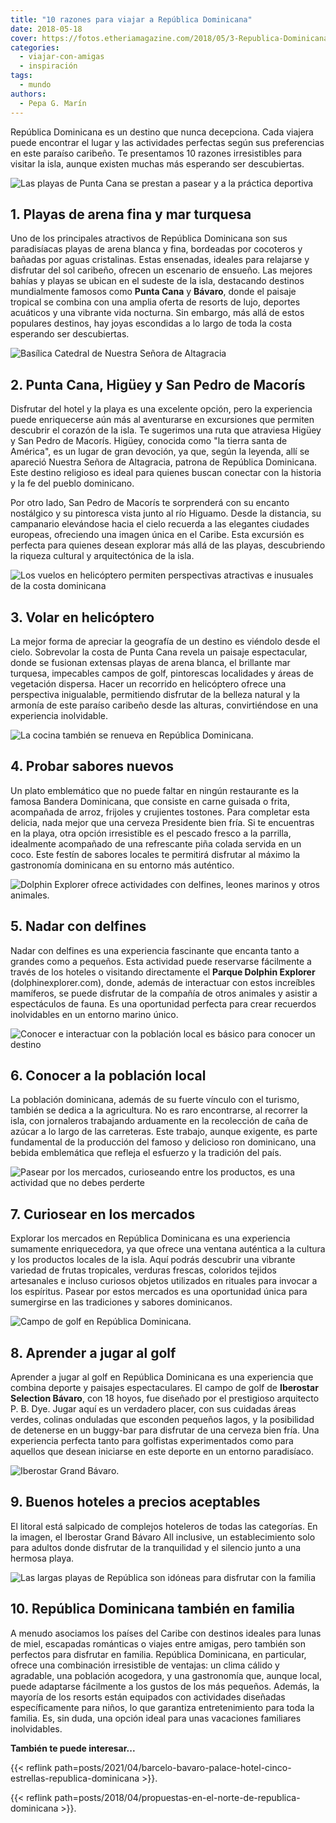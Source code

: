 ```yaml
---
title: "10 razones para viajar a República Dominicana"
date: 2018-05-18
cover: https://fotos.etheriamagazine.com/2018/05/3-Republica-Dominicana-Sur-7.jpg
categories: 
  - viajar-con-amigas
  - inspiración
tags: 
  - mundo
authors: 
  - Pepa G. Marín
---
```


República Dominicana es un destino que nunca decepciona. Cada viajera puede encontrar el 
lugar y las actividades perfectas según sus preferencias en este paraíso caribeño. Te 
presentamos 10 razones irresistibles para visitar la isla, aunque existen muchas más 
esperando ser descubiertas. 

![Las playas de Punta Cana se prestan a pasear y a la práctica deportiva](https://fotos.etheriamagazine.com/2018/05/1-Republica-Dominicana-Sur-1.jpg "Las playas de Punta Cana se prestan a pasear y a la práctica deportiva")

## 1\. Playas de arena fina y mar turquesa

Uno de los principales atractivos de República Dominicana son sus paradisíacas playas de 
arena blanca y fina, bordeadas por cocoteros y bañadas por aguas cristalinas. Estas 
ensenadas, ideales para relajarse y disfrutar del sol caribeño, ofrecen un escenario de 
ensueño. Las mejores bahías y playas se ubican en el sudeste de la isla, destacando 
destinos mundialmente famosos como **Punta Cana** y **Bávaro**, donde el paisaje 
tropical se combina con una amplia oferta de resorts de lujo, deportes acuáticos y una 
vibrante vida nocturna. Sin embargo, más allá de estos populares destinos, hay joyas 
escondidas a lo largo de toda la costa esperando ser descubiertas. 

![Basílica Catedral de Nuestra Señora de Altagracia](https://fotos.etheriamagazine.com/2018/05/2-Republica-Dominicana-Sur-2.jpg "Basílica Catedral de Nuestra Señora de Altagracia (Higüey, República Dominicana)")

## 2\. Punta Cana, Higüey y San Pedro de Macorís

Disfrutar del hotel y la playa es una excelente opción, pero la experiencia puede 
enriquecerse aún más al aventurarse en excursiones que permiten descubrir el corazón de 
la isla. Te sugerimos una ruta que atraviesa Higüey y San Pedro de Macorís. Higüey, 
conocida como "la tierra santa de América", es un lugar de gran devoción, ya que, según 
la leyenda, allí se apareció Nuestra Señora de Altagracia, patrona de República 
Dominicana. Este destino religioso es ideal para quienes buscan conectar con la historia 
y la fe del pueblo dominicano. 

Por otro lado, San Pedro de Macorís te sorprenderá con su encanto nostálgico y su 
pintoresca vista junto al río Higuamo. Desde la distancia, su campanario elevándose 
hacia el cielo recuerda a las elegantes ciudades europeas, ofreciendo una imagen única 
en el Caribe. Esta excursión es perfecta para quienes desean explorar más allá de las 
playas, descubriendo la riqueza cultural y arquitectónica de la isla. 

![Los vuelos en helicóptero permiten perspectivas atractivas e inusuales de la costa dominicana](https://fotos.etheriamagazine.com/2018/05/3-Republica-Dominicana-Sur-7.jpg "Los vuelos en helicóptero permiten perspectivas atractivas e inusuales de la costa dominicana.")

## 3\. Volar en helicóptero

La mejor forma de apreciar la geografía de un destino es viéndolo desde el cielo. 
Sobrevolar la costa de Punta Cana revela un paisaje espectacular, donde se fusionan 
extensas playas de arena blanca, el brillante mar turquesa, impecables campos de golf, 
pintorescas localidades y áreas de vegetación dispersa. Hacer un recorrido en 
helicóptero ofrece una perspectiva inigualable, permitiendo disfrutar de la belleza 
natural y la armonía de este paraíso caribeño desde las alturas, convirtiéndose en una 
experiencia inolvidable. 

![La cocina también se renueva en República Dominicana.](https://fotos.etheriamagazine.com/2018/05/4-Republica-Dominicana-Sur-11.jpg "La cocina también se renueva en República Dominicana.")

## 4\. Probar sabores nuevos

Un plato emblemático que no puede faltar en ningún restaurante es la famosa Bandera 
Dominicana, que consiste en carne guisada o frita, acompañada de arroz, frijoles y 
crujientes tostones. Para completar esta delicia, nada mejor que una cerveza Presidente 
bien fría. Si te encuentras en la playa, otra opción irresistible es el pescado fresco a 
la parrilla, idealmente acompañado de una refrescante piña colada servida en un coco. 
Este festín de sabores locales te permitirá disfrutar al máximo la gastronomía 
dominicana en su entorno más auténtico. 

![Dolphin Explorer ofrece actividades con delfines, leones marinos y otros animales.](https://fotos.etheriamagazine.com/2018/05/Delfin-Explorer.jpg "Dolphin Explorer ofrece actividades con delfines, leones marinos y otros animales. (© Dophin Explorer)")

## 5\. Nadar con delfines

Nadar con delfines es una experiencia fascinante que encanta tanto a grandes como a 
pequeños. Esta actividad puede reservarse fácilmente a través de los hoteles o visitando 
directamente el **Parque Dolphin Explorer** (dolphinexplorer.com), donde, además de 
interactuar con estos increíbles mamíferos, se puede disfrutar de la compañía de otros 
animales y asistir a espectáculos de fauna. Es una oportunidad perfecta para crear 
recuerdos inolvidables en un entorno marino único. 

![Conocer e interactuar con la población local es básico para conocer un destino](https://fotos.etheriamagazine.com/2018/05/6-Republica-Dominicana-Sur-3.jpg "Conocer e interactuar con la población local es básico para conocer un destino.")

## 6\. Conocer a la población local

La población dominicana, además de su fuerte vínculo con el turismo, también se dedica a 
la agricultura. No es raro encontrarse, al recorrer la isla, con jornaleros trabajando 
arduamente en la recolección de caña de azúcar a lo largo de las carreteras. Este 
trabajo, aunque exigente, es parte fundamental de la producción del famoso y delicioso 
ron dominicano, una bebida emblemática que refleja el esfuerzo y la tradición del país. 

![Pasear por los mercados, curioseando entre los productos, es una actividad que no debes perderte](https://fotos.etheriamagazine.com/2018/05/7-Republica-Dominicana-Sur-5.jpg "Pasear por los mercados, curioseando entre los productos, es una actividad que no debes perderte")

## 7\. Curiosear en los mercados

Explorar los mercados en República Dominicana es una experiencia sumamente 
enriquecedora, ya que ofrece una ventana auténtica a la cultura y los productos locales 
de la isla. Aquí podrás descubrir una vibrante variedad de frutas tropicales, verduras 
frescas, coloridos tejidos artesanales e incluso curiosos objetos utilizados en rituales 
para invocar a los espíritus. Pasear por estos mercados es una oportunidad única para 
sumergirse en las tradiciones y sabores dominicanos. 

![Campo de golf en República Dominicana.](https://fotos.etheriamagazine.com/2018/05/8-Republica-Dominicana-Sur-10.jpg "Campo de golf en República Dominicana.")

## 8\. Aprender a jugar al golf

Aprender a jugar al golf en República Dominicana es una experiencia que combina deporte 
y paisajes espectaculares. El campo de golf de **Iberostar Selection Bávaro**, con 18 
hoyos, fue diseñado por el prestigioso arquitecto P. B. Dye. Jugar aquí es un verdadero 
placer, con sus cuidadas áreas verdes, colinas onduladas que esconden pequeños lagos, y 
la posibilidad de detenerse en un buggy-bar para disfrutar de una cerveza bien fría. Una 
experiencia perfecta tanto para golfistas experimentados como para aquellos que desean 
iniciarse en este deporte en un entorno paradisíaco. 

![Iberostar Grand Bávaro.](https://fotos.etheriamagazine.com/2018/05/9-Republica-Dominicana-Sur-6.jpg "Iberostar Grand Bávaro.")

## 9\. Buenos hoteles a precios aceptables

El litoral está salpicado de complejos hoteleros de todas las categorías. En la imagen, 
el Iberostar Grand Bávaro All inclusive, un establecimiento solo para adultos donde 
disfrutar de la tranquilidad y el silencio junto a una hermosa playa. 

![Las largas playas de República son idóneas para disfrutar con la familia](https://fotos.etheriamagazine.com/2018/05/10-Republica-Dominicana-Sur-14.jpg "Las largas playas de República son idóneas para disfrutar con la familia")

## 10\. República Dominicana también en familia

A menudo asociamos los países del Caribe con destinos ideales para lunas de miel, 
escapadas románticas o viajes entre amigas, pero también son perfectos para disfrutar en 
familia. República Dominicana, en particular, ofrece una combinación irresistible de 
ventajas: un clima cálido y agradable, una población acogedora, y una gastronomía que, 
aunque local, puede adaptarse fácilmente a los gustos de los más pequeños. Además, la 
mayoría de los resorts están equipados con actividades diseñadas específicamente para 
niños, lo que garantiza entretenimiento para toda la familia. Es, sin duda, una opción 
ideal para unas vacaciones familiares inolvidables. 

**También te puede interesar...** 

{{< reflink 
path=posts/2021/04/barcelo-bavaro-palace-hotel-cinco-estrellas-republica-dominicana >}}. 

{{< reflink path=posts/2018/04/propuestas-en-el-norte-de-republica-dominicana >}}.
